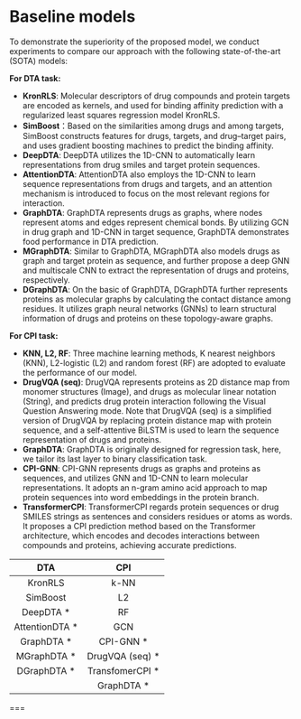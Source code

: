 # Baseline models
To demonstrate the superiority of the proposed model, we conduct experiments to compare our approach with the following state-of-the-art (SOTA) models:

**For DTA task:**
- **KronRLS**: Molecular descriptors of drug compounds and protein targets are encoded as kernels, and used for binding affinity prediction with a regularized least squares regression model KronRLS.
- **SimBoost**：Based on the similarities among drugs and among targets, SimBoost constructs features for drugs, targets, and drug–target pairs, and uses gradient boosting machines to predict the binding affinity.
- **DeepDTA**: DeepDTA utilizes the 1D-CNN to automatically learn representations from drug smiles and target protein sequences.
- **AttentionDTA**: AttentionDTA also employs the 1D-CNN to learn sequence representations from drugs and targets, and an attention mechanism is introduced to focus on the most relevant regions for interaction.
- **GraphDTA**: GraphDTA represents drugs as graphs, where nodes represent atoms and edges represent chemical bonds. By utilizing GCN in drug graph and 1D-CNN in target sequence, GraphDTA demonstrates food performance in DTA prediction.
- **MGraphDTA**: Similar to GraphDTA, MGraphDTA also models drugs as graph and target protein as sequence, and further propose a deep GNN and multiscale CNN to extract the representation of drugs and proteins, respectively.
- **DGraphDTA**: On the basic of GraphDTA, DGraphDTA further represents proteins as molecular graphs by calculating the contact distance among residues. It utilizes graph neural networks (GNNs) to learn structural information of drugs and proteins on these topology-aware graphs.

**For CPI task:**
- **KNN, L2, RF**: Three machine learning methods, K nearest neighbors (KNN), L2-logistic (L2) and random forest (RF) are adopted to evaluate the performance of our model.
- **DrugVQA (seq)**: DrugVQA represents proteins as 2D distance map from monomer structures (Image), and drugs as molecular linear notation (String), and predicts drug protein interaction following the Visual Question Answering mode. Note that DrugVQA (seq) is a simplified version of DrugVQA by replacing protein distance map with protein sequence, and a self-attentive BiLSTM is used to learn the sequence representation of drugs and proteins.
- **GraphDTA**: GraphDTA is originally designed for regression task, here, we tailor its last layer to binary classification task.
- **CPI-GNN**: CPI-GNN represents drugs as graphs and proteins as sequences, and utilizes GNN and 1D-CNN to learn molecular representations. It adopts an n-gram amino acid approach to map protein sequences into word embeddings in the protein branch.
- **TransformerCPI**: TransformerCPI regards protein sequences or drug SMILES strings as sentences and considers residues or atoms as words. It proposes a CPI prediction method based on the Transformer architecture, which encodes and decodes interactions between compounds and proteins, achieving accurate predictions.
  
<a name="Experimental results on davis dataset"></a>
  
  | DTA      | CPI          |
  |:--------:|:---------:|
  | KronRLS  |     k-NN   | 
  | SimBoost |     L2   | 
  | DeepDTA * |     RF   | 
  | AttentionDTA * |   GCN     |
  | GraphDTA * |    CPI-GNN  *  | 
  | MGraphDTA *|   DrugVQA (seq)  *   | 
  | DGraphDTA *|    TransfomerCPI *   | 
  |             |    GraphDTA *   | 

===
##
